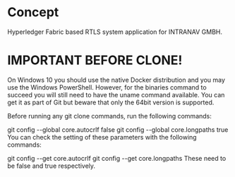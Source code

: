 # Concept
Hyperledger Fabric based RTLS system application for INTRANAV GMBH.

# IMPORTANT BEFORE CLONE!

On Windows 10 you should use the native Docker distribution and you may use the Windows PowerShell. However, for the binaries command to succeed you will still need to have the uname command available. You can get it as part of Git but beware that only the 64bit version is supported.

Before running any git clone commands, run the following commands:

git config --global core.autocrlf false
git config --global core.longpaths true
You can check the setting of these parameters with the following commands:

git config --get core.autocrlf
git config --get core.longpaths
These need to be false and true respectively.

